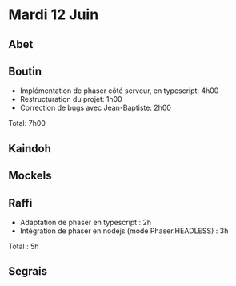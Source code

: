 # Mardi 12 Juin

Abet
----


Boutin
------
- Implémentation de phaser côté serveur, en typescript: 4h00
- Restructuration du projet: 1h00
- Correction de bugs avec Jean-Baptiste: 2h00

Total: 7h00


Kaindoh
-------


Mockels
-------



Raffi
-----
- Adaptation de phaser en typescript : 2h
- Intégration de phaser en nodejs (mode Phaser.HEADLESS) : 3h

Total : 5h

Segrais
-------
